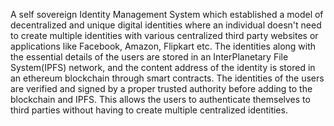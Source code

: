 A self sovereign Identity Management System which established a model of decentralized and unique digital identities where an individual doesn't
need to create multiple identities with various centralized third party websites or applications like Facebook, Amazon, Flipkart etc. The identities along
with the essential details of the users are stored in an InterPlanetary File System(IPFS) network, and the content address of the identity is stored in
an ethereum blockchain through smart contracts. The identities of the users are verified and signed by a proper trusted authority before adding to the
blockchain and IPFS. This allows the users to authenticate themselves to third parties without having to create multiple centralized identities.
